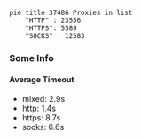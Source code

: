 
```mermaid
pie title 37486 Proxies in list
    "HTTP" : 23556
    "HTTPS": 5589
    "SOCKS" : 12583
```

### Some Info
#### Average Timeout

- mixed: 2.9s
- http: 1.4s
- https: 8.7s
- socks: 6.6s